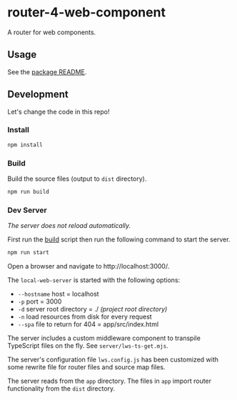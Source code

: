 # router-4-web-component

A router for web components.

## Usage

See the [package README](./package/README.md).

## Development

Let's change the code in this repo!

### Install

```sh
npm install
```

### Build

Build the source files (output to `dist` directory).

```sh
npm run build
```

### Dev Server

_The server does not reload automatically._

First run the [build](#build) script then run the following command to start the
server.

```sh
npm run start
```

Open a browser and navigate to http://localhost:3000/.

The `local-web-server` is started with the following options:

- `--hostname` host = localhost
- `-p` port = 3000
- `-d` server root directory = ./ _(project root directory)_
- `-n` load resources from disk for every request
- `--spa` file to return for 404 = app/src/index.html

The server includes a custom middleware component to transpile TypeScript files
on the fly. See `server/lws-ts-get.mjs`.

The server's configuration file `lws.config.js` has been customized with some
rewrite file for router files and source map files.

The server reads from the `app` directory. The files in `app` import router
functionality from the `dist` directory.
